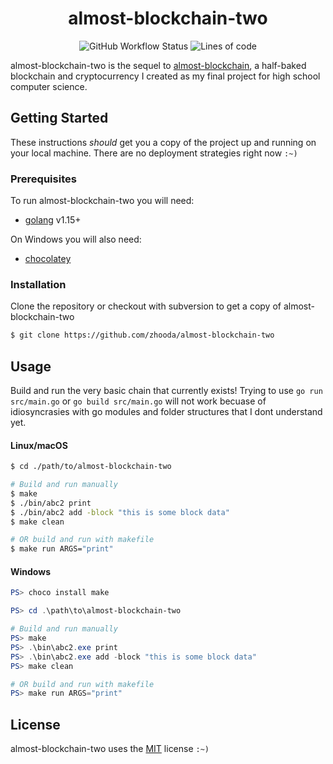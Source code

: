 <h1 align="center">almost-blockchain-two</h1>
<p align="center"><img alt="GitHub Workflow Status" src="https://img.shields.io/github/workflow/status/zhooda/almost-blockchain-two/Go?style=flat-square">
<img alt="Lines of code" src="https://img.shields.io/tokei/lines/github/zhooda/almost-blockchain-two?color=crimson&label=lines%20of%20code&style=flat-square"></p>


<div style="margin-bottom: 2%"></div>

almost-blockchain-two is the sequel to [almost-blockchain](https://github.com/zhooda/almost-blockchain), a half-baked blockchain and cryptocurrency I created as my final project for high school computer science. 

<div style="margin-bottom: 2%"></div>

## Getting Started

These instructions *should* get you a copy of the project up and running
on your local machine. There are no deployment strategies right now `:~)`

### Prerequisites

To run almost-blockchain-two you will need:

- [golang](https://golang.org/) v1.15+

On Windows you will also need:

- [chocolatey](https://chocolatey.org/)

### Installation

Clone the repository or checkout with subversion to get a copy of almost-blockchain-two

```bash
$ git clone https://github.com/zhooda/almost-blockchain-two
```

## Usage

Build and run the very basic chain that currently exists! Trying to use `go run src/main.go` or `go build src/main.go` will not work becuase of idiosyncrasies with go modules and folder structures that I dont understand yet.

#### Linux/macOS

```bash
$ cd ./path/to/almost-blockchain-two

# Build and run manually
$ make
$ ./bin/abc2 print
$ ./bin/abc2 add -block "this is some block data"
$ make clean

# OR build and run with makefile
$ make run ARGS="print"
```

#### Windows

```powershell
PS> choco install make

PS> cd .\path\to\almost-blockchain-two

# Build and run manually
PS> make
PS> .\bin\abc2.exe print
PS> .\bin\abc2.exe add -block "this is some block data"
PS> make clean

# OR build and run with makefile
PS> make run ARGS="print"
```

## License
almost-blockchain-two uses the [MIT](https://choosealicense.com/licenses/mit/) license `:~)`
